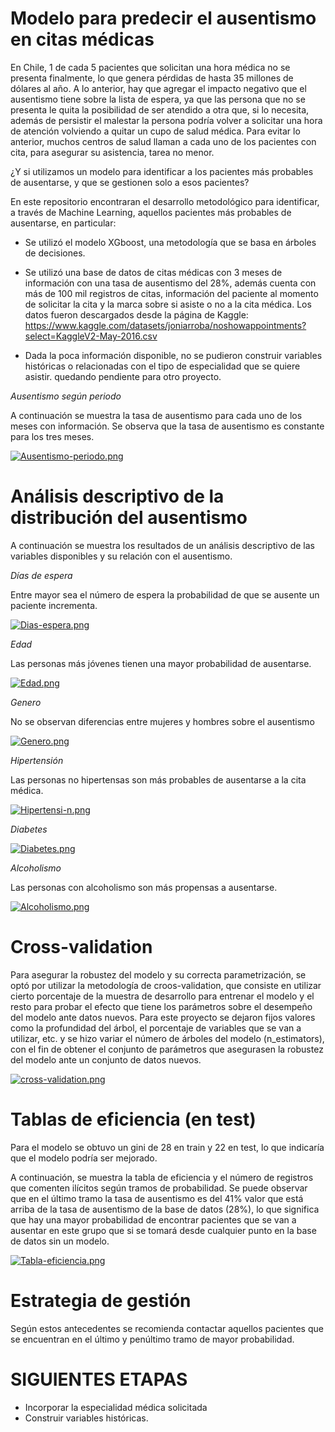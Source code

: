 # Modelo para predecir el ausentismo en citas médicas

En Chile, 1 de cada 5 pacientes que solicitan una hora médica no se presenta finalmente, lo que genera pérdidas de hasta 35 millones de dólares al año. A lo anterior,
hay que agregar el impacto negativo que el ausentismo tiene sobre la lista de espera, ya que las persona que no se presenta le quita la posibilidad de ser
atendido a otra que, si lo necesita, además de persistir el malestar la persona podría volver a solicitar una hora de atención volviendo a quitar un cupo de salud
médica. Para evitar lo anterior, muchos centros de salud llaman a cada uno de los pacientes con cita, para asegurar su asistencia, tarea no menor.

¿Y si utilizamos un modelo para identificar a los pacientes más probables de ausentarse, y que se gestionen solo a esos pacientes?

En este repositorio encontraran el desarrollo metodológico para identificar, a través de Machine Learning, aquellos pacientes más probables de ausentarse, 
en particular:


* Se utilizó el modelo XGboost, una metodología que se basa en árboles de decisiones.

* Se utilizó una base de datos de citas médicas con 3 meses de información con una tasa de ausentismo del 28%, además cuenta con más de 100 mil registros de citas, información del paciente al momento de solicitar la cita y la marca sobre si asiste o no a la cita médica. Los datos fueron descargados desde la página de Kaggle:
 https://www.kaggle.com/datasets/joniarroba/noshowappointments?select=KaggleV2-May-2016.csv

* Dada la poca información disponible, no se pudieron construir variables históricas o relacionadas con el tipo de especialidad que se quiere asistir. quedando pendiente para otro proyecto.


*Ausentismo según periodo*

A continuación se muestra la tasa de ausentismo para cada uno de los meses con información. Se observa que la tasa de ausentismo es constante para los tres meses.


[![Ausentismo-periodo.png](https://i.postimg.cc/zfkRSKFX/Ausentismo-periodo.png)](https://postimg.cc/bGsJqG5K)


# Análisis descriptivo de la distribución del ausentismo
A continuación se muestra los resultados de un análisis descriptivo de las variables disponibles y su relación con el ausentismo.

*Días de espera*

Entre mayor sea el número de espera la probabilidad de que se ausente un paciente incrementa.

[![Dias-espera.png](https://i.postimg.cc/hvrDrcH7/Dias-espera.png)](https://postimg.cc/5QXW9d9x)

*Edad*

Las personas más jóvenes tienen una mayor probabilidad de ausentarse.

[![Edad.png](https://i.postimg.cc/4NNDPgv6/Edad.png)](https://postimg.cc/jCm3qBF2)

*Genero*

No se observan diferencias entre mujeres y hombres sobre el ausentismo

[![Genero.png](https://i.postimg.cc/brpw3wp0/Genero.png)](https://postimg.cc/XG1Wv3ZX)

*Hipertensión*

Las personas no hipertensas son más probables de ausentarse a la cita médica.

[![Hipertensi-n.png](https://i.postimg.cc/xCRXrzsp/Hipertensi-n.png)](https://postimg.cc/njXFBCfq)

*Diabetes*

[![Diabetes.png](https://i.postimg.cc/W1y2R3p6/Diabetes.png)](https://postimg.cc/qN8fyp3z)


*Alcoholismo*

Las personas con alcoholismo son más propensas a ausentarse.

[![Alcoholismo.png](https://i.postimg.cc/B6V9d7BY/Alcoholismo.png)](https://postimg.cc/vgfNnzjf)


# Cross-validation
Para asegurar la robustez del modelo y su correcta parametrización, se optó por utilizar la metodología de croos-validation, que consiste en utilizar cierto porcentaje de la muestra de desarrollo para entrenar el modelo y el resto para probar el efecto que tiene los parámetros sobre el desempeño del modelo ante datos nuevos. Para este proyecto se dejaron fijos valores como la profundidad del árbol, el porcentaje de variables que se van a utilizar, etc. y se hizo variar el número de árboles del modelo (n_estimators), con el fin de obtener el conjunto de parámetros que asegurasen la robustez del modelo ante un conjunto de datos nuevos.

[![cross-validation.png](https://i.postimg.cc/4yrXpS3y/cross-validation.png)](https://postimg.cc/QKJL3S1Z)


# Tablas de eficiencia (en test)
Para el modelo se obtuvo un gini de 28 en train y 22 en test, lo que indicaría que el modelo podría ser mejorado.

A continuación, se muestra la tabla de eficiencia y el número de registros que comenten ilícitos según tramos de probabilidad. Se puede observar que en el último tramo la tasa de ausentismo es del 41% valor que está arriba de la tasa de ausentismo de la base de datos (28%), lo que significa que hay una mayor probabilidad de encontrar pacientes que se van a ausentar en este grupo que si se tomará desde cualquier punto en la base de datos sin un modelo.

[![Tabla-eficiencia.png](https://i.postimg.cc/NfkyFxV0/Tabla-eficiencia.png)](https://postimg.cc/hfh43VKF)


# Estrategia de gestión
Según estos antecedentes se recomienda contactar aquellos pacientes que se encuentran en el último y penúltimo tramo de mayor probabilidad. 



# SIGUIENTES ETAPAS
* Incorporar la especialidad médica solicitada
* Construir variables históricas.
